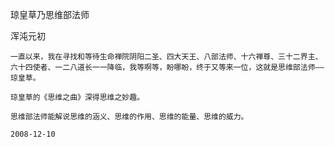 琼皇草乃思维部法师

浑沌元初


    一直以来，我在寻找和等待生命禅院阴阳二圣、四大天王、八部法师、十六禅尊、三十二界主、六十四使者、一二八道长一一降临，我等啊等，盼哪盼，终于又等来一位，这就是思维部法师——琼皇草。

    琼皇草的《思维之曲》深得思维之妙趣。

    思维部法师能解说思维的涵义、思维的作用、思维的能量、思维的威力。
 
    2008-12-10
 


